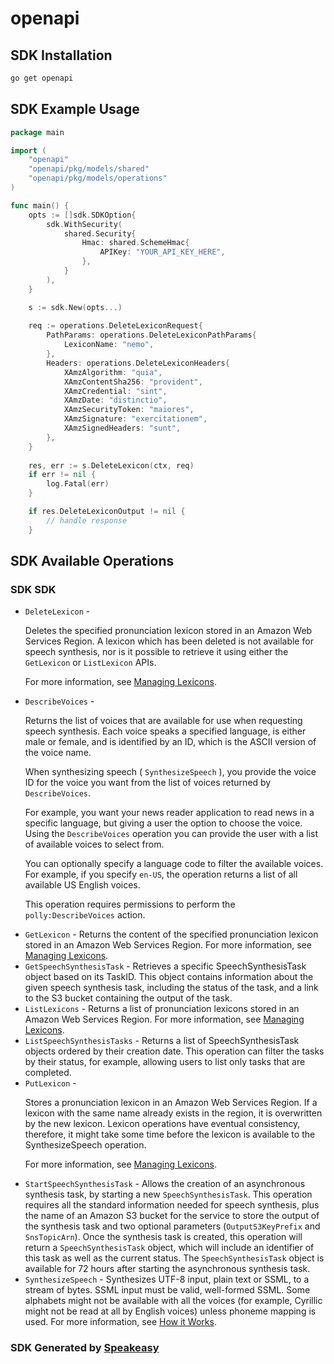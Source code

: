 # openapi

<!-- Start SDK Installation -->
## SDK Installation

```bash
go get openapi
```
<!-- End SDK Installation -->

## SDK Example Usage
<!-- Start SDK Example Usage -->
```go
package main

import (
    "openapi"
    "openapi/pkg/models/shared"
    "openapi/pkg/models/operations"
)

func main() {
    opts := []sdk.SDKOption{
        sdk.WithSecurity(
            shared.Security{
                Hmac: shared.SchemeHmac{
                    APIKey: "YOUR_API_KEY_HERE",
                },
            }
        ),
    }

    s := sdk.New(opts...)
    
    req := operations.DeleteLexiconRequest{
        PathParams: operations.DeleteLexiconPathParams{
            LexiconName: "nemo",
        },
        Headers: operations.DeleteLexiconHeaders{
            XAmzAlgorithm: "quia",
            XAmzContentSha256: "provident",
            XAmzCredential: "sint",
            XAmzDate: "distinctio",
            XAmzSecurityToken: "maiores",
            XAmzSignature: "exercitationem",
            XAmzSignedHeaders: "sunt",
        },
    }
    
    res, err := s.DeleteLexicon(ctx, req)
    if err != nil {
        log.Fatal(err)
    }

    if res.DeleteLexiconOutput != nil {
        // handle response
    }
```
<!-- End SDK Example Usage -->

<!-- Start SDK Available Operations -->
## SDK Available Operations

### SDK SDK

* `DeleteLexicon` - <p>Deletes the specified pronunciation lexicon stored in an Amazon Web Services Region. A lexicon which has been deleted is not available for speech synthesis, nor is it possible to retrieve it using either the <code>GetLexicon</code> or <code>ListLexicon</code> APIs.</p> <p>For more information, see <a href="https://docs.aws.amazon.com/polly/latest/dg/managing-lexicons.html">Managing Lexicons</a>.</p>
* `DescribeVoices` - <p>Returns the list of voices that are available for use when requesting speech synthesis. Each voice speaks a specified language, is either male or female, and is identified by an ID, which is the ASCII version of the voice name. </p> <p>When synthesizing speech ( <code>SynthesizeSpeech</code> ), you provide the voice ID for the voice you want from the list of voices returned by <code>DescribeVoices</code>.</p> <p>For example, you want your news reader application to read news in a specific language, but giving a user the option to choose the voice. Using the <code>DescribeVoices</code> operation you can provide the user with a list of available voices to select from.</p> <p> You can optionally specify a language code to filter the available voices. For example, if you specify <code>en-US</code>, the operation returns a list of all available US English voices. </p> <p>This operation requires permissions to perform the <code>polly:DescribeVoices</code> action.</p>
* `GetLexicon` - Returns the content of the specified pronunciation lexicon stored in an Amazon Web Services Region. For more information, see <a href="https://docs.aws.amazon.com/polly/latest/dg/managing-lexicons.html">Managing Lexicons</a>.
* `GetSpeechSynthesisTask` - Retrieves a specific SpeechSynthesisTask object based on its TaskID. This object contains information about the given speech synthesis task, including the status of the task, and a link to the S3 bucket containing the output of the task.
* `ListLexicons` - Returns a list of pronunciation lexicons stored in an Amazon Web Services Region. For more information, see <a href="https://docs.aws.amazon.com/polly/latest/dg/managing-lexicons.html">Managing Lexicons</a>.
* `ListSpeechSynthesisTasks` - Returns a list of SpeechSynthesisTask objects ordered by their creation date. This operation can filter the tasks by their status, for example, allowing users to list only tasks that are completed.
* `PutLexicon` - <p>Stores a pronunciation lexicon in an Amazon Web Services Region. If a lexicon with the same name already exists in the region, it is overwritten by the new lexicon. Lexicon operations have eventual consistency, therefore, it might take some time before the lexicon is available to the SynthesizeSpeech operation.</p> <p>For more information, see <a href="https://docs.aws.amazon.com/polly/latest/dg/managing-lexicons.html">Managing Lexicons</a>.</p>
* `StartSpeechSynthesisTask` - Allows the creation of an asynchronous synthesis task, by starting a new <code>SpeechSynthesisTask</code>. This operation requires all the standard information needed for speech synthesis, plus the name of an Amazon S3 bucket for the service to store the output of the synthesis task and two optional parameters (<code>OutputS3KeyPrefix</code> and <code>SnsTopicArn</code>). Once the synthesis task is created, this operation will return a <code>SpeechSynthesisTask</code> object, which will include an identifier of this task as well as the current status. The <code>SpeechSynthesisTask</code> object is available for 72 hours after starting the asynchronous synthesis task.
* `SynthesizeSpeech` - Synthesizes UTF-8 input, plain text or SSML, to a stream of bytes. SSML input must be valid, well-formed SSML. Some alphabets might not be available with all the voices (for example, Cyrillic might not be read at all by English voices) unless phoneme mapping is used. For more information, see <a href="https://docs.aws.amazon.com/polly/latest/dg/how-text-to-speech-works.html">How it Works</a>.

<!-- End SDK Available Operations -->

### SDK Generated by [Speakeasy](https://docs.speakeasyapi.dev/docs/using-speakeasy/client-sdks)

